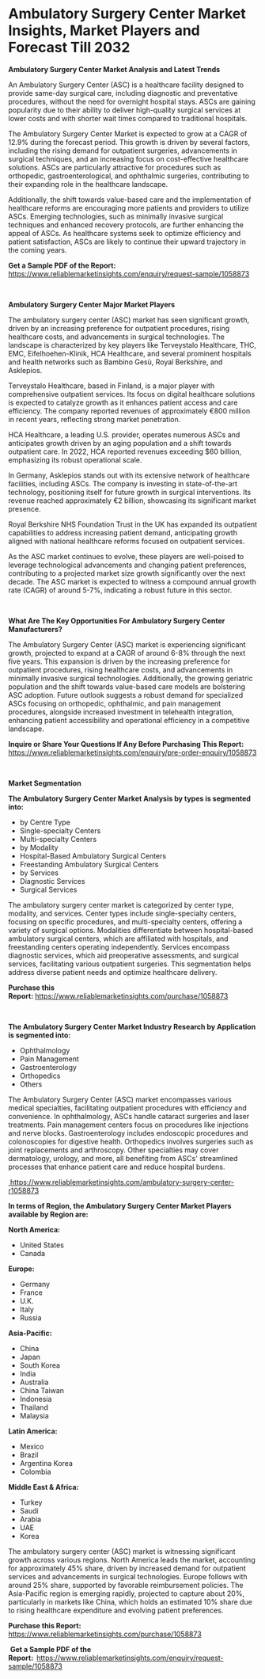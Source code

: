 <p><h1>Ambulatory Surgery Center Market Insights, Market Players and Forecast Till 2032</h1></p><p><strong>Ambulatory Surgery Center Market Analysis and Latest Trends</strong></p>
<p><p>An Ambulatory Surgery Center (ASC) is a healthcare facility designed to provide same-day surgical care, including diagnostic and preventative procedures, without the need for overnight hospital stays. ASCs are gaining popularity due to their ability to deliver high-quality surgical services at lower costs and with shorter wait times compared to traditional hospitals. </p><p>The Ambulatory Surgery Center Market is expected to grow at a CAGR of 12.9% during the forecast period. This growth is driven by several factors, including the rising demand for outpatient surgeries, advancements in surgical techniques, and an increasing focus on cost-effective healthcare solutions. ASCs are particularly attractive for procedures such as orthopedic, gastroenterological, and ophthalmic surgeries, contributing to their expanding role in the healthcare landscape. </p><p>Additionally, the shift towards value-based care and the implementation of healthcare reforms are encouraging more patients and providers to utilize ASCs. Emerging technologies, such as minimally invasive surgical techniques and enhanced recovery protocols, are further enhancing the appeal of ASCs. As healthcare systems seek to optimize efficiency and patient satisfaction, ASCs are likely to continue their upward trajectory in the coming years.</p></p>
<p><strong>Get a Sample PDF of the Report:&nbsp;</strong> <a href="https://www.reliablemarketinsights.com/enquiry/request-sample/1058873?utm_campaign=2714&utm_medium=2&utm_source=Github&utm_content=ia&utm_term=13042025&utm_id=ambulatory-surgery-center">https://www.reliablemarketinsights.com/enquiry/request-sample/1058873</a></p>
<p>&nbsp;</p>
<p><strong>Ambulatory Surgery Center Major Market Players</strong></p>
<p><p>The ambulatory surgery center (ASC) market has seen significant growth, driven by an increasing preference for outpatient procedures, rising healthcare costs, and advancements in surgical technologies. The landscape is characterized by key players like Terveystalo Healthcare, THC, EMC, Eifelhoehen-Klinik, HCA Healthcare, and several prominent hospitals and health networks such as Bambino Gesù, Royal Berkshire, and Asklepios.</p><p>Terveystalo Healthcare, based in Finland, is a major player with comprehensive outpatient services. Its focus on digital healthcare solutions is expected to catalyze growth as it enhances patient access and care efficiency. The company reported revenues of approximately €800 million in recent years, reflecting strong market penetration.</p><p>HCA Healthcare, a leading U.S. provider, operates numerous ASCs and anticipates growth driven by an aging population and a shift towards outpatient care. In 2022, HCA reported revenues exceeding $60 billion, emphasizing its robust operational scale.</p><p>In Germany, Asklepios stands out with its extensive network of healthcare facilities, including ASCs. The company is investing in state-of-the-art technology, positioning itself for future growth in surgical interventions. Its revenue reached approximately €2 billion, showcasing its significant market presence.</p><p>Royal Berkshire NHS Foundation Trust in the UK has expanded its outpatient capabilities to address increasing patient demand, anticipating growth aligned with national healthcare reforms focused on outpatient services.</p><p>As the ASC market continues to evolve, these players are well-poised to leverage technological advancements and changing patient preferences, contributing to a projected market size growth significantly over the next decade. The ASC market is expected to witness a compound annual growth rate (CAGR) of around 5-7%, indicating a robust future in this sector.</p></p>
<p>&nbsp;</p>
<p><strong>What Are The Key Opportunities For Ambulatory Surgery Center Manufacturers?</strong></p>
<p><p>The Ambulatory Surgery Center (ASC) market is experiencing significant growth, projected to expand at a CAGR of around 6-8% through the next five years. This expansion is driven by the increasing preference for outpatient procedures, rising healthcare costs, and advancements in minimally invasive surgical technologies. Additionally, the growing geriatric population and the shift towards value-based care models are bolstering ASC adoption. Future outlook suggests a robust demand for specialized ASCs focusing on orthopedic, ophthalmic, and pain management procedures, alongside increased investment in telehealth integration, enhancing patient accessibility and operational efficiency in a competitive landscape.</p></p>
<p><strong>Inquire or Share Your Questions If Any Before Purchasing This Report:</strong> <a href="https://www.reliablemarketinsights.com/enquiry/pre-order-enquiry/1058873?utm_campaign=2714&utm_medium=2&utm_source=Github&utm_content=ia&utm_term=13042025&utm_id=ambulatory-surgery-center">https://www.reliablemarketinsights.com/enquiry/pre-order-enquiry/1058873</a></p>
<p>&nbsp;</p>
<p><strong>Market Segmentation</strong></p>
<p><strong>The Ambulatory Surgery Center Market Analysis by types is segmented into:</strong></p>
<p><ul><li>by Centre Type</li><li>Single-specialty Centers</li><li>Multi-specialty Centers</li><li>by Modality</li><li>Hospital-Based Ambulatory Surgical Centers</li><li>Freestanding Ambulatory Surgical Centers</li><li>by Services</li><li>Diagnostic Services</li><li>Surgical Services</li></ul></p>
<p><p>The ambulatory surgery center market is categorized by center type, modality, and services. Center types include single-specialty centers, focusing on specific procedures, and multi-specialty centers, offering a variety of surgical options. Modalities differentiate between hospital-based ambulatory surgical centers, which are affiliated with hospitals, and freestanding centers operating independently. Services encompass diagnostic services, which aid preoperative assessments, and surgical services, facilitating various outpatient surgeries. This segmentation helps address diverse patient needs and optimize healthcare delivery.</p></p>
<p><strong>Purchase this Report:&nbsp;</strong><a href="https://www.reliablemarketinsights.com/purchase/1058873?utm_campaign=2714&utm_medium=2&utm_source=Github&utm_content=ia&utm_term=13042025&utm_id=ambulatory-surgery-center">https://www.reliablemarketinsights.com/purchase/1058873</a></p>
<p>&nbsp;</p>
<p><strong>The Ambulatory Surgery Center Market Industry Research by Application is segmented into:</strong></p>
<p><ul><li>Ophthalmology</li><li>Pain Management</li><li>Gastroenterology</li><li>Orthopedics</li><li>Others</li></ul></p>
<p><p>The Ambulatory Surgery Center (ASC) market encompasses various medical specialties, facilitating outpatient procedures with efficiency and convenience. In ophthalmology, ASCs handle cataract surgeries and laser treatments. Pain management centers focus on procedures like injections and nerve blocks. Gastroenterology includes endoscopic procedures and colonoscopies for digestive health. Orthopedics involves surgeries such as joint replacements and arthroscopy. Other specialties may cover dermatology, urology, and more, all benefiting from ASCs' streamlined processes that enhance patient care and reduce hospital burdens.</p></p>
<p><a href="https://www.reliablemarketinsights.com/ambulatory-surgery-center-r1058873?utm_campaign=2714&utm_medium=2&utm_source=Github&utm_content=ia&utm_term=13042025&utm_id=ambulatory-surgery-center">&nbsp;https://www.reliablemarketinsights.com/ambulatory-surgery-center-r1058873</a></p>
<p><strong>In terms of Region, the Ambulatory Surgery Center Market Players available by Region are:</strong></p>
<p>
    <p> <strong> North America: </strong>
        <ul>
            <li>United States</li>
            <li>Canada</li>
        </ul>
        </p> 
    <p> <strong> Europe: </strong>
        <ul>
            <li>Germany</li>
            <li>France</li>
            <li>U.K.</li>
            <li>Italy</li>
            <li>Russia</li>
        </ul>
        </p> 
    <p> <strong> Asia-Pacific: </strong>
        <ul>
            <li>China</li>
            <li>Japan</li>
            <li>South Korea</li>
            <li>India</li>
            <li>Australia</li>
            <li>China Taiwan</li>
            <li>Indonesia</li>
            <li>Thailand</li>
            <li>Malaysia</li>
        </ul>
        </p> 
    <p> <strong> Latin America: </strong>
        <ul>
            <li>Mexico</li>
            <li>Brazil</li>
            <li>Argentina Korea</li>
            <li>Colombia</li>
        </ul>
        </p> 
    <p> <strong> Middle East & Africa: </strong>
        <ul>
            <li>Turkey</li>
            <li>Saudi</li>
            <li>Arabia</li>
            <li>UAE</li>
            <li>Korea</li>
        </ul>
    </p>
    </p>
<p><p>The ambulatory surgery center (ASC) market is witnessing significant growth across various regions. North America leads the market, accounting for approximately 45% share, driven by increased demand for outpatient services and advancements in surgical technologies. Europe follows with around 25% share, supported by favorable reimbursement policies. The Asia-Pacific region is emerging rapidly, projected to capture about 20%, particularly in markets like China, which holds an estimated 10% share due to rising healthcare expenditure and evolving patient preferences.</p></p>
<p><strong>Purchase this Report: </strong><a href="https://www.reliablemarketinsights.com/purchase/1058873?utm_campaign=2714&utm_medium=2&utm_source=Github&utm_content=ia&utm_term=13042025&utm_id=ambulatory-surgery-center">https://www.reliablemarketinsights.com/purchase/1058873</a></p>
<p>&nbsp;<strong>Get a Sample PDF of the Report:&nbsp;&nbsp;</strong><a href="https://www.reliablemarketinsights.com/enquiry/request-sample/1058873?utm_campaign=2714&utm_medium=2&utm_source=Github&utm_content=ia&utm_term=13042025&utm_id=ambulatory-surgery-center">https://www.reliablemarketinsights.com/enquiry/request-sample/1058873</a></p>
<p><strong></strong></p>
<p><p></p><p></p><p></p></p>